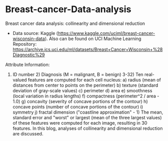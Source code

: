 # Breast-cancer-Data-analysis
Breast cancer data analysis: collinearity and dimensional reduction
* Data source: Kaggle (https://www.kaggle.com/uciml/breast-cancer-wisconsin-data). Also can be found on UCI Machine Learning Repository: https://archive.ics.uci.edu/ml/datasets/Breast+Cancer+Wisconsin+%28Diagnostic%29

Attribute Information:
1) ID number 2) Diagnosis (M = malignant, B = benign) 3-32)
Ten real-valued features are computed for each cell nucleus:
a) radius (mean of distances from center to points on the perimeter) b) texture (standard deviation of gray-scale values) c) perimeter d) area e) smoothness (local variation in radius lengths) f) compactness (perimeter^2 / area - 1.0) g) concavity (severity of concave portions of the contour) h) concave points (number of concave portions of the contour) i) symmetry j) fractal dimension ("coastline approximation" - 1)
The mean, standard error and "worst" or largest (mean of the three largest values) of these features were computed for each image, resulting in 30 features.
In this blog, analyses of collinearity and dimensional reduction are discussed.

